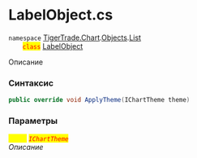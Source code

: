 
# LabelObject.cs
`namespace` [TigerTrade.Chart](../../../../../TigerTrade.Chart.md).[Objects](../../../../../TigerTrade.Chart/Objects.md).[List](../../../../../TigerTrade.Chart/Objects/List.md)  
&nbsp;&nbsp;&nbsp;&nbsp;&nbsp;&nbsp;&nbsp;<mark style="color:red;">`class`</mark> [LabelObject](../../LabelObject.cs.md)

Описание

### Синтаксис
```csharp
public override void ApplyTheme(IChartTheme theme)
```

### Параметры  
<mark style="color:yellow;">`theme`</mark> <mark style="color:red;">*`IChartTheme`*</mark>  
 *Описание*  
  

                    
                    